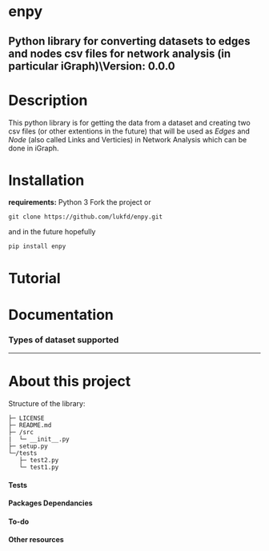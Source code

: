 # enpy

**Python library for converting datasets to edges and nodes csv files for network analysis (in particular iGraph)**\Version: 0.0.0
----

# Description

This python library is for getting the data from a dataset and creating two csv files (or other extentions in the future) that will be used as *Edges* and *Node* (also called Links and Verticies) in Network Analysis which can be done in iGraph. 

# Installation

**requirements:** Python 3
Fork the project or

`git clone https://github.com/lukfd/enpy.git`

and in the future hopefully

`pip install enpy`

# Tutorial

# Documentation

### Types of dataset supported


----
# About this project
Structure of the library:
```
├─ LICENSE
├─ README.md
├─ /src
|  └─ __init__.py
├─ setup.py
└─/tests
   ├─ test2.py
   └─ test1.py
```

#### Tests

#### Packages Dependancies

#### To-do

#### Other resources

